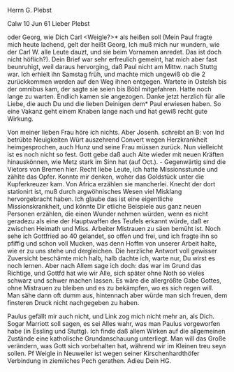 Herrn G. Plebst
<per amicas manus Caroli W.>

 Calw 10 Jun 61
Lieber Plebst

oder Georg, wie Dich Carl <Weigle?>* als heißen soll (Mein Paul fragte mich heute lachend, gelt der heißt Georg, Ich muß mich nur wundern, wie der Carl W. alle Leute dauzt, und sie beim Vornamen anredet. Das ist doch nicht höflich?). Dein Brief war sehr erfreulich gemeint, hat mich aber fast beunruhigt, weil daraus hervorging, daß Paul nicht am Mittw. nach Stuttg war. Ich erhielt ihn Samstag früh, und machte mich ungewiß ob die 2 zurückkommen werden auf den Weg ihnen entgegen. Wartete in Ostelsh bis der omnibus kam, der sagte sie seien bis Böbl mitgefahren. Hatte noch lange zu warten. Endlich kamen sie angezogen. Danke jetzt herzlich für alle Liebe, die auch Du und die lieben Deinigen dem* Paul erwiesen haben. So eine Vakanz geht einem Knaben lange nach und hat gewiß recht gute Wirkung.

Von meiner lieben Frau höre ich nichts. Aber Josenh. schreibt an B: von Ind betrübte Neuigkeiten Würt auszehrend Convert wegen Herzkrankheit heimgesprochen, auch Hunz und seine Frau müssen zurück. Nun vielleicht ist es noch nicht so fest. Gott gebe daß auch Alte wieder mit neuen Kräften hinauskönnen, wie Metz stark im Sinn hat (auf Oct.). - Gegenwärtig sind die Vietors von Bremen hier. Recht liebe Leute, ich hatte Missionsstunde und zählte das Opfer. Konnte mir denken, woher das Goldstück unter die Kupferkreuzer kam. Von Africa erzählen sie mancherlei. Knecht der dort stationirt ist, muß durch argwöhnisches Wesen viel Misklang hervorgebracht haben. Ich glaube das ist eine eigentliche Missionskrankheit, und könnte Dir etliche Beispiele aus ganz neuen Personen erzählen, die einen Wunder nehmen würden, wenn es nicht geradezu als eine der Hauptwaffen des Teufels erkannt würde, daß er zwischen Heimath und Miss. Arbeiter Mistrauen zu säen bemüht ist. Noch sehe ich Gottfried ao 40 gelandet, so offen und frei, und ich fragte ihn so pfiffig und schon voll Mucken, was denn Hoffm von unserer Arbeit halte, wie er zu uns stehe und dergleichen. Die herzliche Antwort voll gewisser Zuversicht beschämte mich halb, halb dachte ich, warte nur, Du wirst es noch lernen. Aber nach Allem sage ich doch: das war im Grund das Richtige, und Gottfd hat wie wir Alle, sich später ohne Noth so vieles schwarz und schwer machen lassen. Es wäre die allergrößte Gabe Gottes, ohne Mistrauen zu bleiben und es zu bekämpfen, wo es sich regen will. Man sähe dann oft dumm aus, hintennach aber würde man sich freuen, dem finsteren Druck nicht nachgegeben zu haben.

Paulus gefällt mir auch nicht, und Link zog mich nicht mehr an, als Dich. Sogar Marriott soll sagen, es sei Alles wahr, was man Paulus vorgeworfen habe (in Essling und Stuttg). Ich finde daß allem Wirken auf die allgemeinen Zustände eine katholische Grundanschauung unterliegt. Man will das Große verändern, was Gott sich vorbehalten hat, während wir im Kleinen treu seyn sollen. Pf Weigle in Neuweiler ist wegen seiner Kirschenhardthöfer Verbindung in ziemliches Pech gerathen.
 Adieu Dein HG.
